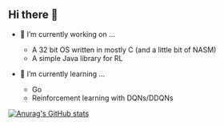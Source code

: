 ## Hi there 👋


- 🔭 I’m currently working on ...
  - A 32 bit OS written in mostly C (and a little bit of NASM)
  - A simple Java library for RL
 
- 🌱 I’m currently learning ...
  - Go
  - Reinforcement learning with DQNs/DDQNs
<!--

Here are some ideas to get you started:

- 🌱 I’m currently learning ...
- 👯 I’m looking to collaborate on ...
- 🤔 I’m looking for help with ...
- 💬 Ask me about ...
- 📫 How to reach me: ...
- 😄 Pronouns: ...
- ⚡ Fun fact: ...
-->

[![Anurag's GitHub stats](https://github-readme-stats.vercel.app/api?username=AlanDoesCS&theme=radical)](https://github.com/anuraghazra/github-readme-stats)

